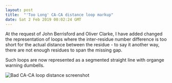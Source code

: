 ```yaml
---
layout: post
title:  "'Too Long' CA-CA distance loop markup"
date: Sat 2 Feb 2019 00:02:24 GMT
---
```


At the request of John Berrisford and Oliver Clarke, I have added changed the
representation of loops where the inter-residue number difference is too short
for the actual distance between the residue - to say it another way, there are
not enough residues to span the missing gap.

Such loops are now represented as a segmented straight line with organge warning
dumbells.

![Bad CA-CA loop distance screenshot]({{"../../../images/screnshot-bad-dist-CA-CA.png"}})

